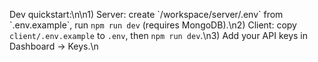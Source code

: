 Dev quickstart:\n\n1) Server: create \`/workspace/server/.env\` from \`.env.example\`, run `npm run dev` (requires MongoDB).\n2) Client: copy `client/.env.example` to `.env`, then `npm run dev`.\n3) Add your API keys in Dashboard → Keys.\n